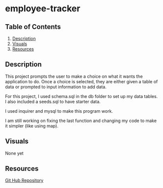 # employee-tracker

## Table of Contents
1. [Description](#description)
2. [Visuals](#visuals)
3. [Resources](#resources)

## Description

This project prompts the user to make a choice on what it wants the application to do. Once a choice is selected, they are either given a table of data or prompted to input information to add data.

For this project, I used schema.sql in the db folder to set up my data tables. I also included a seeds.sql to have starter data.

I used inquirer and mysql to make this program work.

I am still working on fixing the last function and changing my code to make it simpler (like using map). 

## Visuals

None yet

## Resources

[Git Hub Repository](https://github.com/vmalie3/employee-tracker)

